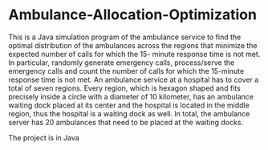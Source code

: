# Ambulance-Allocation-Optimization

This is a Java simulation program of the ambulance service to find the optimal distribution of
the ambulances across the regions that minimize the expected number of calls for which the 15-
minute response time is not met. In particular, randomly generate emergency calls, process/serve
the emergency calls and count the number of calls for which the 15-minute response time is not met. An ambulance service at a hospital has to cover a total of seven regions. Every region, which is hexagon shaped and fits precisely inside a circle with a diameter of 10 kilometer, has an ambulance
waiting dock placed at its center and the hospital is located in the middle region, thus the hospital is a waiting dock as well. In total, the ambulance server has 20 ambulances that need to be placed at the waiting docks.

The project is in Java
